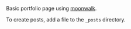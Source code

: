 Basic portfolio page using [moonwalk](https://github.com/abhinavs/moonwalk).

To create posts, add a file to the `_posts` directory.